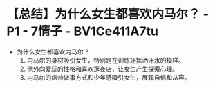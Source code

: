 # 【总结】为什么女生都喜欢内马尔？ - P1 - 7情子 - BV1Ce411A7tu

-   为什么女生都喜欢内马尔？
    1.  内马尔的身材吸引女生，特别是在训练场挥洒汗水的模样。
    2.  他外向爱玩的性格和喜欢逛夜店，让女生产生探索心理。
    3.  内马尔的痞帅做事方式和少年感吸引女生，展现自信和从容。